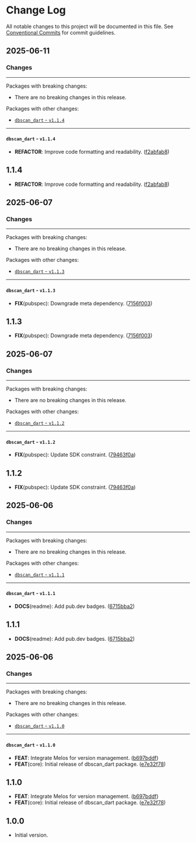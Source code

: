 # Change Log

All notable changes to this project will be documented in this file.
See [Conventional Commits](https://conventionalcommits.org) for commit guidelines.

## 2025-06-11

### Changes

---

Packages with breaking changes:

 - There are no breaking changes in this release.

Packages with other changes:

 - [`dbscan_dart` - `v1.1.4`](#dbscan_dart---v114)

---

#### `dbscan_dart` - `v1.1.4`

 - **REFACTOR**: Improve code formatting and readability. ([f2abfab8](https://github.com/helpisdev/dbscan_dart.git/commit/f2abfab865f232785961470b6f14ec919d427fff))

## 1.1.4

 - **REFACTOR**: Improve code formatting and readability. ([f2abfab8](https://github.com/helpisdev/dbscan_dart.git/commit/f2abfab865f232785961470b6f14ec919d427fff))


## 2025-06-07

### Changes

---

Packages with breaking changes:

 - There are no breaking changes in this release.

Packages with other changes:

 - [`dbscan_dart` - `v1.1.3`](#dbscan_dart---v113)

---

#### `dbscan_dart` - `v1.1.3`

 - **FIX**(pubspec): Downgrade meta dependency. ([7156f003](https://github.com/helpisdev/dbscan_dart.git/commit/7156f003fb418fb5a504ec8b72a266afc68a5504))

## 1.1.3

 - **FIX**(pubspec): Downgrade meta dependency. ([7156f003](https://github.com/helpisdev/dbscan_dart.git/commit/7156f003fb418fb5a504ec8b72a266afc68a5504))


## 2025-06-07

### Changes

---

Packages with breaking changes:

 - There are no breaking changes in this release.

Packages with other changes:

 - [`dbscan_dart` - `v1.1.2`](#dbscan_dart---v112)

---

#### `dbscan_dart` - `v1.1.2`

 - **FIX**(pubspec): Update SDK constraint. ([79463f0a](https://github.com/helpisdev/dbscan_dart.git/commit/79463f0a19ea4c3072ce8ac243d397e3aa00d3dc))

## 1.1.2

 - **FIX**(pubspec): Update SDK constraint. ([79463f0a](https://github.com/helpisdev/dbscan_dart.git/commit/79463f0a19ea4c3072ce8ac243d397e3aa00d3dc))


## 2025-06-06

### Changes

---

Packages with breaking changes:

 - There are no breaking changes in this release.

Packages with other changes:

 - [`dbscan_dart` - `v1.1.1`](#dbscan_dart---v111)

---

#### `dbscan_dart` - `v1.1.1`

 - **DOCS**(readme): Add pub.dev badges. ([6715bba2](https://github.com/helpisdev/dbscan_dart.git/commit/6715bba290785ec06a4ef4a9885e1f5aff6f4838))

## 1.1.1

 - **DOCS**(readme): Add pub.dev badges. ([6715bba2](https://github.com/helpisdev/dbscan_dart.git/commit/6715bba290785ec06a4ef4a9885e1f5aff6f4838))


## 2025-06-06

### Changes

---

Packages with breaking changes:

 - There are no breaking changes in this release.

Packages with other changes:

 - [`dbscan_dart` - `v1.1.0`](#dbscan_dart---v110)

---

#### `dbscan_dart` - `v1.1.0`

 - **FEAT**: Integrate Melos for version management. ([b697bddf](https://github.com/helpisdev/dbscan_dart.git/commit/b697bddf2b17bef87555472d51b382883fbd1a2b))
 - **FEAT**(core): Initial release of dbscan_dart package. ([e7e32f78](https://github.com/helpisdev/dbscan_dart.git/commit/e7e32f78e951c3c3c92b0dabfc473d8f20e24055))

## 1.1.0

 - **FEAT**: Integrate Melos for version management. ([b697bddf](https://github.com/helpisdev/dbscan_dart.git/commit/b697bddf2b17bef87555472d51b382883fbd1a2b))
 - **FEAT**(core): Initial release of dbscan_dart package. ([e7e32f78](https://github.com/helpisdev/dbscan_dart.git/commit/e7e32f78e951c3c3c92b0dabfc473d8f20e24055))

## 1.0.0

- Initial version.
